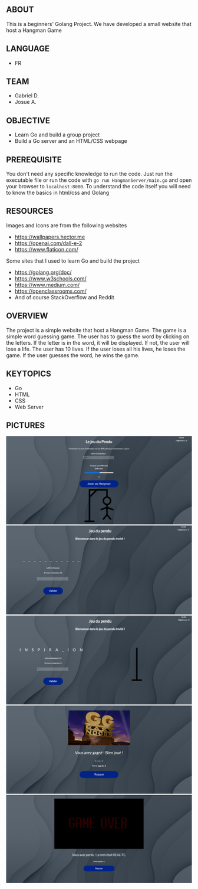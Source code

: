 ABOUT
----------------------------------------------
This is a beginners' Golang Project. We have developed a small website that host a Hangman Game  

LANGUAGE
----------------------------------------------
- FR

TEAM
----------------------------------------------
- Gabriel D.
- Josue A.

OBJECTIVE
----------------------------------------------
- Learn Go and build a group project
- Build a Go server and an HTML/CSS webpage

PREREQUISITE
----------------------------------------------
You don't need any specific knowledge to run the code. Just run the executable file or run the code with `go run HangmanServer/main.go` and open your browser to `localhost:8080`.
To understand the code itself you will need to know the basics in html/css and Golang

RESOURCES  
----------------------------------------------
Images and Icons are from the following websites
- https://wallpapers.hector.me
- https://openai.com/dall-e-2
- https://www.flaticon.com/

Some sites that I used to learn Go and build the project
- https://golang.org/doc/
- https://www.w3schools.com/
- https://www.medium.com/
- https://openclassrooms.com/
- And of course StackOverflow and Reddit

OVERVIEW
----------------------------------------------
The project is a simple website that host a Hangman Game.
The game is a simple word guessing game. The user has to guess the word by clicking on the letters. If the letter is in the word, it will be displayed. If not, the user will lose a life. The user has 10 lives. If the user loses all his lives, he loses the game. If the user guesses the word, he wins the game.

KEYTOPICS
----------------------------------------------
- Go
- HTML
- CSS
- Web Server

PICTURES
----------------------------------------------
![img.png](ScreenShots/img.png)
![img_1.png](ScreenShots/img_1.png)
![img_2.png](ScreenShots/img_2.png)
![img_3.png](ScreenShots/img_3.png)
![img_5.png](ScreenShots/img_5.png)